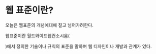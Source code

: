 # 웹 표준이란?

오늘은 웹표준의 개념에대해 짚고 넘어가려한다.

웹표준이란 월드와이드웹컨소시움(

[W3C]: https://www.w3.org/	"W3C"

)에서 정의한 기술이나 규칙의 표준을 말하며 웹 디자인이나 개발과 관계가 있다.
